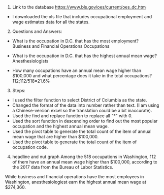 1. Link to the database https://www.bls.gov/oes/current/oes_dc.htm
* I downloaded the xls file that includes occupational employment and wage estimates data for all the states. 

2. Questions and Answers:
* What is the occupation in D.C. that has the most employment?  
Business and Financial Operations Occupations

* What is the occupation in D.C. that has the highest annual mean wage?
Anesthesiologists

* How many occupations have an annual mean wage higher than $100,000 and what percentage does it take in the total occupations?
112;112/518=21.6%

3. Steps:
* I used the filter function to select District of Columbia as the state. 
* Changed the format of the data into number rather than text. (I am using a Chinese-version excel so the translation could be a bit inaccurate).
* Used the find and replace function to replace all "*" with 0. 
* Used the sort function in descending order to find out the most popular occupation and the highest annual mean wage. 
* Used the pivot table to generate the total count of the item of annual mean wage that are higher than $100,000.
* Used the pivot table to generate the total count of the item of occupation code. 

4. headline and nut graph
Among the 518 occupations in Washington, 112 of them have an annual mean wage higher than $100,000, according to the 2017 data from the Bureau of Labor Statistics. 

While business and financial operations have the most employees in Washington, anesthesiologiest earn the highest annual mean wage at $274,360. 
